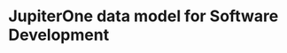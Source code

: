 # JupiterOne data model for Software Development

<div class="Sirv" data-effect="zoom" >
    <img data-src="https://jupiterone.sirv.com/Images/j1-data-model-dev.png" />
</div>